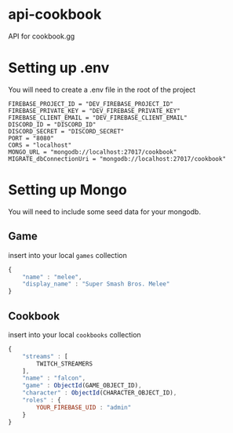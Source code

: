 # api-cookbook

API for cookbook.gg

# Setting up .env

You will need to create a .env file in the root of the project

```
FIREBASE_PROJECT_ID = "DEV_FIREBASE_PROJECT_ID"
FIREBASE_PRIVATE_KEY = "DEV_FIREBASE_PRIVATE_KEY"
FIREBASE_CLIENT_EMAIL = "DEV_FIREBASE_CLIENT_EMAIL"
DISCORD_ID = "DISCORD_ID"
DISCORD_SECRET = "DISCORD_SECRET"
PORT = "8080"
CORS = "localhost"
MONGO_URL = "mongodb://localhost:27017/cookbook"
MIGRATE_dbConnectionUri = "mongodb://localhost:27017/cookbook"
```

# Setting up Mongo

You will need to include some seed data for your mongodb.

## Game

insert into your local `games` collection

```javascript
{
    "name" : "melee",
    "display_name" : "Super Smash Bros. Melee"
}
```

## Cookbook

insert into your local `cookbooks` collection

```javascript
{
    "streams" : [
        TWITCH_STREAMERS
    ],
    "name" : "falcon",
    "game" : ObjectId(GAME_OBJECT_ID),
    "character" : ObjectId(CHARACTER_OBJECT_ID),
    "roles" : {
        YOUR_FIREBASE_UID : "admin"
    }
}
```
